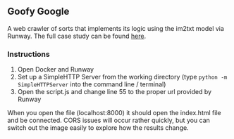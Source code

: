 ## Goofy Google
A web crawler of sorts that implements its logic using the im2txt model via Runway. The full case study can be found [here](https://luka-schulz.firebaseapp.com/portfolio/goofy-google/index.html "Goofy Google case study").

### Instructions
1) Open Docker and Runway
2) Set up a SimpleHTTP Server from the working directory (type `python -m SimpleHTTPServer` into the command line / terminal)
3) Open the script.js and change line 55 to the proper url provided by Runway

When you open the file (localhost:8000) it should open the index.html file and be connected. CORS issues will occur rather quickly, but you can switch out the image easily to explore how the results change.
